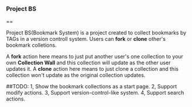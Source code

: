 ### Project BS
==

Project BS(Bookmark System) is a project created to collect bookmarks by TAGs in a version controll system.
Users can **fork** or **clone** other's bookmark colletions.

A **fork** action here means to just put another user's one collection to your own **Collection Wall** and this collection will update as the other user updates it.
A **clone** action here means to just clone a collection and this collection won't update as the original collection updates.

##TODO:
1, Show the bookmark collections as a start page.
2, Support modify actions.
3, Support version-control-like system.
4, Support search actions.
